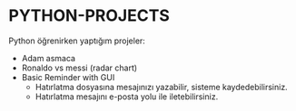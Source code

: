 # PYTHON-PROJECTS
Python öğrenirken yaptığım projeler:

* Adam asmaca
* Ronaldo vs messi (radar chart)
* Basic Reminder with GUI
  - Hatırlatma dosyasına mesajınızı yazabilir, sisteme kaydedebilirsiniz.
  - Hatırlatma mesajını e-posta yolu ile iletebilirsiniz.
